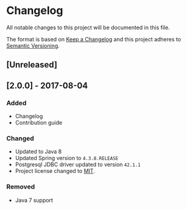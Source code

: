 # Changelog
All notable changes to this project will be documented in this file.

The format is based on [Keep a Changelog](http://keepachangelog.com/en/1.0.0/)
and this project adheres to [Semantic Versioning](http://semver.org/spec/v2.0.0.html).

## [Unreleased]

## [2.0.0] - 2017-08-04

### Added
- Changelog
- Contribution guide

### Changed
- Updated to Java 8
- Updated Spring version to `4.3.8.RELEASE`
- Postgresql JDBC driver updated to version `42.1.1`
- Project license changed to [MIT](LICENSE).

### Removed
- Java 7 support 

